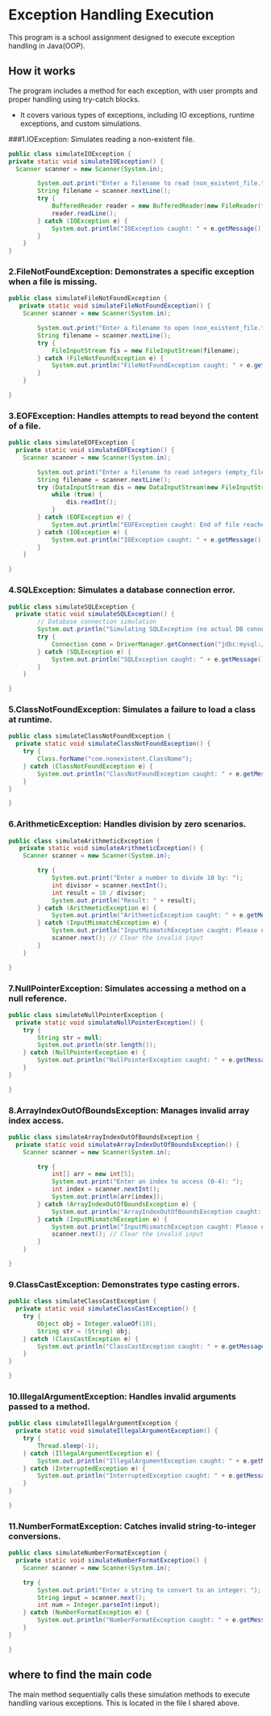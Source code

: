 #  Exception Handling Execution

This program is a school assignment designed to execute exception handling in Java(OOP).

## How it works
The program includes a method for each exception, with user prompts and proper handling using try-catch blocks. 
 
 * It covers various types of exceptions, including IO exceptions, runtime exceptions, and custom simulations.
   
###1.IOException: Simulates reading a non-existent file.
```java
public class simulateIOException {
private static void simulateIOException() {
  Scanner scanner = new Scanner(System.in);

        System.out.print("Enter a filename to read (non_existent_file.txt): ");
        String filename = scanner.nextLine();
        try {
            BufferedReader reader = new BufferedReader(new FileReader(filename));
            reader.readLine();
        } catch (IOException e) {
            System.out.println("IOException caught: " + e.getMessage());
        }
    }
}
```

### 2.FileNotFoundException: Demonstrates a specific exception when a file is missing.
```java
public class simulateFileNotFoundException {
   private static void simulateFileNotFoundException() {
    Scanner scanner = new Scanner(System.in);

        System.out.print("Enter a filename to open (non_existent_file.txt): ");
        String filename = scanner.nextLine();
        try {
            FileInputStream fis = new FileInputStream(filename);
        } catch (FileNotFoundException e) {
            System.out.println("FileNotFoundException caught: " + e.getMessage());
        }
    }

}
```

### 3.EOFException: Handles attempts to read beyond the content of a file.
```java
public class simulateEOFException {
  private static void simulateEOFException() {
    Scanner scanner = new Scanner(System.in);

        System.out.print("Enter a filename to read integers (empty_file.txt): ");
        String filename = scanner.nextLine();
        try (DataInputStream dis = new DataInputStream(new FileInputStream(filename))) {
            while (true) {
                dis.readInt();
            }
        } catch (EOFException e) {
            System.out.println("EOFException caught: End of file reached");
        } catch (IOException e) {
            System.out.println("IOException caught: " + e.getMessage());
        }
    }

}
```

### 4.SQLException: Simulates a database connection error.
```java
public class simulateSQLException {
  private static void simulateSQLException() {
        // Database connection simulation
        System.out.println("Simulating SQLException (no actual DB connection).");
        try {
            Connection conn = DriverManager.getConnection("jdbc:mysql://localhost:3306/non_existent_db", "user", "password");
        } catch (SQLException e) {
            System.out.println("SQLException caught: " + e.getMessage());
        }
    }

}
```

### 5.ClassNotFoundException: Simulates a failure to load a class at runtime.
```java
public class simulateClassNotFoundException {
  private static void simulateClassNotFoundException() {
    try {
        Class.forName("com.nonexistent.ClassName");
    } catch (ClassNotFoundException e) {
        System.out.println("ClassNotFoundException caught: " + e.getMessage());
    }
}

}
```

### 6.ArithmeticException: Handles division by zero scenarios.
```java
public class simulateArithmeticException {
   private static void simulateArithmeticException() {
    Scanner scanner = new Scanner(System.in);

        try {
            System.out.print("Enter a number to divide 10 by: ");
            int divisor = scanner.nextInt();
            int result = 10 / divisor;
            System.out.println("Result: " + result);
        } catch (ArithmeticException e) {
            System.out.println("ArithmeticException caught: " + e.getMessage());
        } catch (InputMismatchException e) {
            System.out.println("InputMismatchException caught: Please enter a valid integer.");
            scanner.next(); // Clear the invalid input
        }
    }

}
```

### 7.NullPointerException: Simulates accessing a method on a null reference.
```java
public class simulateNullPointerException {
  private static void simulateNullPointerException() {
    try {
        String str = null;
        System.out.println(str.length());
    } catch (NullPointerException e) {
        System.out.println("NullPointerException caught: " + e.getMessage());
    }
}

}
```

### 8.ArrayIndexOutOfBoundsException: Manages invalid array index access.
```java
public class simulateArrayIndexOutOfBoundsException {
  private static void simulateArrayIndexOutOfBoundsException() {
    Scanner scanner = new Scanner(System.in);

        try {
            int[] arr = new int[5];
            System.out.print("Enter an index to access (0-4): ");
            int index = scanner.nextInt();
            System.out.println(arr[index]);
        } catch (ArrayIndexOutOfBoundsException e) {
            System.out.println("ArrayIndexOutOfBoundsException caught: " + e.getMessage());
        } catch (InputMismatchException e) {
            System.out.println("InputMismatchException caught: Please enter a valid integer.");
            scanner.next(); // Clear the invalid input
        }
    }

}
```

### 9.ClassCastException: Demonstrates type casting errors.
```java
public class simulateClassCastException {
  private static void simulateClassCastException() {
    try {
        Object obj = Integer.valueOf(10);
        String str = (String) obj;
    } catch (ClassCastException e) {
        System.out.println("ClassCastException caught: " + e.getMessage());
    }
}

}
```

### 10.IllegalArgumentException: Handles invalid arguments passed to a method.
```java
public class simulateIllegalArgumentException {
  private static void simulateIllegalArgumentException() {
    try {
        Thread.sleep(-1);
    } catch (IllegalArgumentException e) {
        System.out.println("IllegalArgumentException caught: " + e.getMessage());
    } catch (InterruptedException e) {
        System.out.println("InterruptedException caught: " + e.getMessage());
    }
}

}
```

### 11.NumberFormatException: Catches invalid string-to-integer conversions.
```java
public class simulateNumberFormatException {
  private static void simulateNumberFormatException() {
    Scanner scanner = new Scanner(System.in);

    try {
        System.out.print("Enter a string to convert to an integer: ");
        String input = scanner.next();
        int num = Integer.parseInt(input);
    } catch (NumberFormatException e) {
        System.out.println("NumberFormatException caught: " + e.getMessage());
    }
}

}
```


## where to find the main code

The main method sequentially calls these simulation methods to execute handling various exceptions. This is located in the file I shared above.


